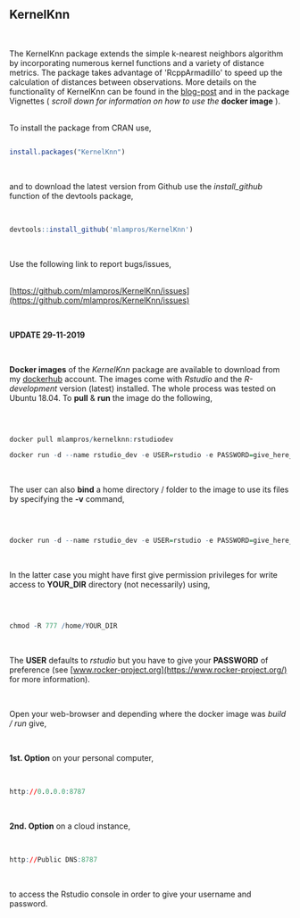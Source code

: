 

## KernelKnn
<br>

The KernelKnn package extends the simple k-nearest neighbors algorithm by incorporating numerous kernel functions and a variety of distance metrics. The package takes advantage of 'RcppArmadillo' to speed up the calculation of distances between observations. More details on the functionality of KernelKnn can be found in the [blog-post](http://mlampros.github.io/2016/07/10/KernelKnn/) and in the package Vignettes ( *scroll down for information on how to use the* **docker image** ).
<br><br>

To install the package from CRAN use, 

```R

install.packages("KernelKnn")


```
<br>

and to download the latest version from Github use the *install_github* function of the devtools package,
<br><br>

```R

devtools::install_github('mlampros/KernelKnn')


```
<br>

Use the following link to report bugs/issues,
<br><br>

[https://github.com/mlampros/KernelKnn/issues](https://github.com/mlampros/KernelKnn/issues)


<br>

**UPDATE 29-11-2019**

<br>

**Docker images** of the *KernelKnn* package are available to download from my [dockerhub](https://hub.docker.com/r/mlampros/kernelknn) account. The images come with *Rstudio* and the *R-development* version (latest) installed. The whole process was tested on Ubuntu 18.04. To **pull** & **run** the image do the following,

<br>

```R

docker pull mlampros/kernelknn:rstudiodev

docker run -d --name rstudio_dev -e USER=rstudio -e PASSWORD=give_here_your_password --rm -p 8787:8787 mlampros/kernelknn:rstudiodev

```

<br>

The user can also **bind** a home directory / folder to the image to use its files by specifying the **-v** command,

<br>

```R

docker run -d --name rstudio_dev -e USER=rstudio -e PASSWORD=give_here_your_password --rm -p 8787:8787 -v /home/YOUR_DIR:/home/rstudio/YOUR_DIR mlampros/kernelknn:rstudiodev


```

<br>

In the latter case you might have first give permission privileges for write access to **YOUR_DIR** directory (not necessarily) using,

<br>

```R

chmod -R 777 /home/YOUR_DIR


```

<br>

The **USER** defaults to *rstudio* but you have to give your **PASSWORD** of preference (see [www.rocker-project.org](https://www.rocker-project.org/) for more information).

<br>

Open your web-browser and depending where the docker image was *build / run* give, 

<br>

**1st. Option** on your personal computer,

<br>

```R
http://0.0.0.0:8787 

```

<br>

**2nd. Option** on a cloud instance, 

<br>

```R
http://Public DNS:8787

```

<br>

to access the Rstudio console in order to give your username and password.

<br>
